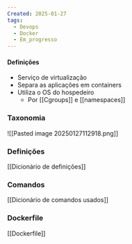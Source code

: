 ```yaml
---
Created: 2025-01-27
tags:
  - Devops
  - Docker
  - Em_progresso
---
```

#### Definições

 - Serviço de virtualização 
 - Separa as aplicações em containers 
 - Utiliza o OS do hospedeiro
	 - Por [[Cgroups]] e [[namespaces]]

### Taxonomia

![[Pasted image 20250127112918.png]]


### Definições
[[Dicionário de definições]]

### Comandos
[[Dicionário de comandos usados]]

### Dockerfile
[[Dockerfile]]
